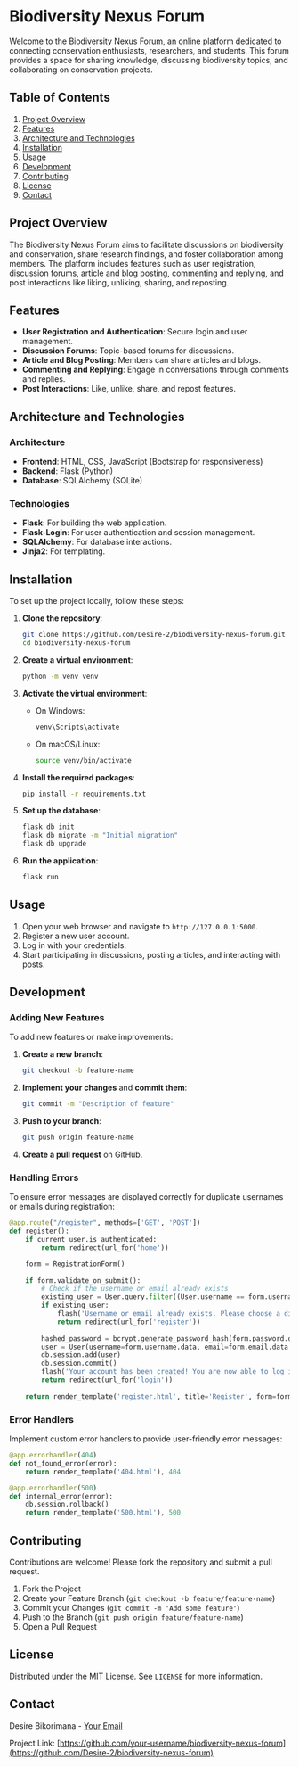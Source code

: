 # Biodiversity Nexus Forum

Welcome to the Biodiversity Nexus Forum, an online platform dedicated to connecting conservation enthusiasts, researchers, and students. This forum provides a space for sharing knowledge, discussing biodiversity topics, and collaborating on conservation projects.

## Table of Contents

1. [Project Overview](#project-overview)
2. [Features](#features)
3. [Architecture and Technologies](#architecture-and-technologies)
4. [Installation](#installation)
5. [Usage](#usage)
6. [Development](#development)
7. [Contributing](#contributing)
8. [License](#license)
9. [Contact](#contact)

## Project Overview

The Biodiversity Nexus Forum aims to facilitate discussions on biodiversity and conservation, share research findings, and foster collaboration among members. The platform includes features such as user registration, discussion forums, article and blog posting, commenting and replying, and post interactions like liking, unliking, sharing, and reposting.

## Features

- **User Registration and Authentication**: Secure login and user management.
- **Discussion Forums**: Topic-based forums for discussions.
- **Article and Blog Posting**: Members can share articles and blogs.
- **Commenting and Replying**: Engage in conversations through comments and replies.
- **Post Interactions**: Like, unlike, share, and repost features.

## Architecture and Technologies

### Architecture

- **Frontend**: HTML, CSS, JavaScript (Bootstrap for responsiveness)
- **Backend**: Flask (Python)
- **Database**: SQLAlchemy (SQLite)

### Technologies

- **Flask**: For building the web application.
- **Flask-Login**: For user authentication and session management.
- **SQLAlchemy**: For database interactions.
- **Jinja2**: For templating.

## Installation

To set up the project locally, follow these steps:

1. **Clone the repository**:
    ```sh
    git clone https://github.com/Desire-2/biodiversity-nexus-forum.git
    cd biodiversity-nexus-forum
    ```

2. **Create a virtual environment**:
    ```sh
    python -m venv venv
    ```

3. **Activate the virtual environment**:
    - On Windows:
      ```sh
      venv\Scripts\activate
      ```
    - On macOS/Linux:
      ```sh
      source venv/bin/activate
      ```

4. **Install the required packages**:
    ```sh
    pip install -r requirements.txt
    ```

5. **Set up the database**:
    ```sh
    flask db init
    flask db migrate -m "Initial migration"
    flask db upgrade
    ```

6. **Run the application**:
    ```sh
    flask run
    ```

## Usage

1. Open your web browser and navigate to `http://127.0.0.1:5000`.
2. Register a new user account.
3. Log in with your credentials.
4. Start participating in discussions, posting articles, and interacting with posts.

## Development

### Adding New Features

To add new features or make improvements:

1. **Create a new branch**:
    ```sh
    git checkout -b feature-name
    ```

2. **Implement your changes** and **commit them**:
    ```sh
    git commit -m "Description of feature"
    ```

3. **Push to your branch**:
    ```sh
    git push origin feature-name
    ```

4. **Create a pull request** on GitHub.

### Handling Errors

To ensure error messages are displayed correctly for duplicate usernames or emails during registration:

```python
@app.route("/register", methods=['GET', 'POST'])
def register():
    if current_user.is_authenticated:
        return redirect(url_for('home'))

    form = RegistrationForm()
    
    if form.validate_on_submit():
        # Check if the username or email already exists
        existing_user = User.query.filter((User.username == form.username.data) | (User.email == form.email.data)).first()
        if existing_user:
            flash('Username or email already exists. Please choose a different one.', 'danger')
            return redirect(url_for('register'))
        
        hashed_password = bcrypt.generate_password_hash(form.password.data).decode('utf-8')
        user = User(username=form.username.data, email=form.email.data, password=hashed_password)
        db.session.add(user)
        db.session.commit()
        flash('Your account has been created! You are now able to log in', 'success')
        return redirect(url_for('login'))
    
    return render_template('register.html', title='Register', form=form)
```

### Error Handlers

Implement custom error handlers to provide user-friendly error messages:

```python
@app.errorhandler(404)
def not_found_error(error):
    return render_template('404.html'), 404

@app.errorhandler(500)
def internal_error(error):
    db.session.rollback()
    return render_template('500.html'), 500
```

## Contributing

Contributions are welcome! Please fork the repository and submit a pull request.

1. Fork the Project
2. Create your Feature Branch (`git checkout -b feature/feature-name`)
3. Commit your Changes (`git commit -m 'Add some feature'`)
4. Push to the Branch (`git push origin feature/feature-name`)
5. Open a Pull Request

## License

Distributed under the MIT License. See `LICENSE` for more information.

## Contact

Desire Bikorimana - [Your Email](mailto:bikorimanadesire@yahoo.com)

Project Link: [https://github.com/your-username/biodiversity-nexus-forum](https://github.com/Desire-2/biodiversity-nexus-forum)
